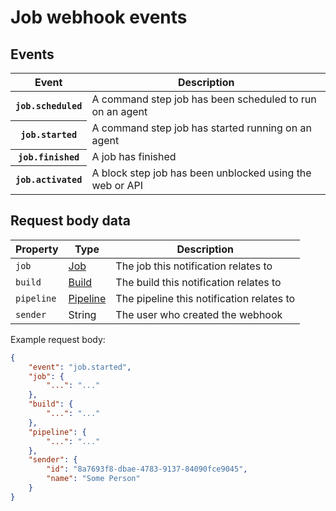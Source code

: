 # Job webhook events

## Events

<table>
  <thead>
    <tr><th>Event</th><th>Description</th></tr>
  </thead>
  <tbody>
    <tr>
      <th><code>job.scheduled</code></th>
      <td>A command step job has been scheduled to run on an agent</td>
    </tr>
    <tr>
      <th><code>job.started</code></th>
      <td>A command step job has started running on an agent</td>
    </tr>
    <tr>
      <th><code>job.finished</code></th>
      <td>A job has finished</td>
    </tr>
    <tr>
      <th><code>job.activated</code></th>
      <td>A block step job has been unblocked using the web or API</td>
    </tr>
  </tbody>
</table>

## Request body data

<table>
  <thead>
    <tr><th>Property</th><th>Type</th><th>Description</th></tr>
  </thead>
  <tbody>
    <tr>
      <td><code>job</code></td>
      <td><a href="/docs/api/jobs">Job</a></td>
      <td>The job this notification relates to</td>
    </tr>
    <tr>
      <td><code>build</code></td>
      <td><a href="/docs/api/builds">Build</a></td>
      <td>The build this notification relates to</td>
    </tr>
    <tr>
      <td><code>pipeline</code></td>
      <td><a href="/docs/api/pipelines">Pipeline</a></td>
      <td>The pipeline this notification relates to</td>
    </tr>
    <tr>
      <td><code>sender</code></td>
      <td>String</td>
      <td>The user who created the webhook</td>
    </tr>
  </tbody>
</table>

Example request body:

```json
{
    "event": "job.started",
    "job": {
        "...": "..."
    },
    "build": {
        "...": "..."
    },
    "pipeline": {
        "...": "..."
    },
    "sender": {
        "id": "8a7693f8-dbae-4783-9137-84090fce9045",
        "name": "Some Person"
    }
}
```
